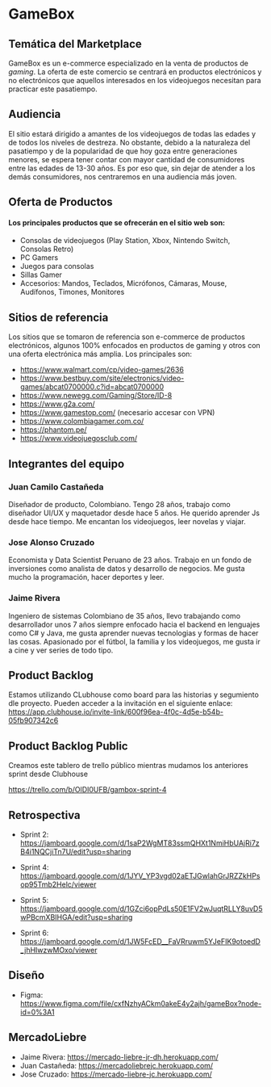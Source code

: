 # GameBox

## **Temática del Marketplace**

GameBox es un e-commerce especializado en la venta de productos de *gaming*. La oferta de este comercio se centrará en productos electrónicos y no electrónicos que aquellos interesados en los videojuegos necesitan para practicar este pasatiempo. 

## **Audiencia**

El sitio estará dirigido a amantes de los videojuegos de todas las edades y de todos los niveles de destreza. No obstante, debido a la naturaleza del pasatiempo y de la popularidad de que hoy goza entre generaciones menores, se espera tener contar con mayor cantidad de consumidores entre las edades de 13-30 años. Es por eso que, sin dejar de atender a los demás consumidores, nos centraremos en una audiencia más joven.

## **Oferta de Productos**

#### Los principales productos que se ofrecerán en el sitio web son:
* Consolas de videojuegos (Play Station, Xbox, Nintendo Switch, Consolas Retro)
* PC Gamers
* Juegos para consolas
* Sillas Gamer
* Accesorios: Mandos, Teclados, Micrófonos, Cámaras, Mouse, Audífonos, Timones, Monitores

## Sitios de referencia

Los sitios que se tomaron de referencia son e-commerce de productos electrónicos, algunos 100% enfocados en productos de gaming y otros con una oferta electrónica más amplia. Los principales son:
* https://www.walmart.com/cp/video-games/2636
* https://www.bestbuy.com/site/electronics/video-games/abcat0700000.c?id=abcat0700000
* https://www.newegg.com/Gaming/Store/ID-8
* https://www.g2a.com/
* https://www.gamestop.com/ (necesario accesar con VPN)
* https://www.colombiagamer.com.co/
* https://phantom.pe/
* https://www.videojuegosclub.com/

## **Integrantes del equipo**

### **Juan Camilo Castañeda**
Diseñador de producto, Colombiano. Tengo 28 años, trabajo como diseñador UI/UX y maquetador desde hace 5 años. He querido aprender Js desde hace tiempo. Me encantan los videojuegos, leer novelas y viajar.

### **Jose Alonso Cruzado**
Economista y Data Scientist Peruano de 23 años. Trabajo en un fondo de inversiones como analista de datos y desarrollo de negocios. Me gusta mucho la programación, hacer deportes y leer.

### **Jaime Rivera**
Ingeniero de sistemas Colombiano de 35 años, llevo trabajando como desarrollador unos 7 años siempre enfocado hacia el backend en lenguajes como C# y Java, me gusta aprender nuevas tecnologias y formas
de hacer las cosas. Apasionado por el fútbol, la familia y los videojuegos, me gusta ir a cine y ver series de todo tipo.

## Product Backlog
Estamos utilizando CLubhouse como board para las historias y segumiento dle proyecto. Pueden acceder a la invitación en el siguiente enlace:
https://app.clubhouse.io/invite-link/600f96ea-4f0c-4d5e-b54b-05fb907342c6

## Product Backlog Public
Creamos este tablero de trello público mientras mudamos los anteriores sprint desde Clubhouse

https://trello.com/b/OlDI0UFB/gambox-sprint-4


## Retrospectiva
- Sprint 2: https://jamboard.google.com/d/1saP2WgMT83ssmQHXt1NmiHbUAjRi7zB4i1NQCjiTn7U/edit?usp=sharing

- Sprint 4: https://jamboard.google.com/d/1JYV_YP3vgd02aETJGwlahGrJRZZkHPsop95Tmb2Helc/viewer

- Sprint 5: https://jamboard.google.com/d/1GZci6opPdLs50E1FV2wJuqtRLLY8uvD5wPBcmXBIHGA/edit?usp=sharing

- Sprint 6: https://jamboard.google.com/d/1JW5FcED__FaVRruwm5YJeFIK9otoedD_jhHIwzwMOxo/viewer

## Diseño
- Figma: https://www.figma.com/file/cxfNzhyACkm0akeE4y2ajh/gameBox?node-id=0%3A1

## MercadoLiebre

- Jaime Rivera: https://mercado-liebre-jr-dh.herokuapp.com/
- Juan Castañeda: https://mercadoliebrejc.herokuapp.com/
- Jose Cruzado: https://mercado-liebre-jc.herokuapp.com/